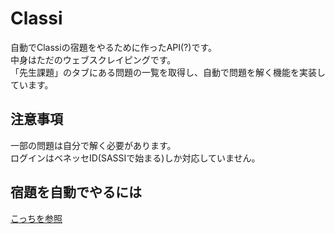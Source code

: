 # Classi
自動でClassiの宿題をやるために作ったAPI(?)です。  
中身はただのウェブスクレイピングです。  
「先生課題」のタブにある問題の一覧を取得し、自動で問題を解く機能を実装しています。  

## 注意事項
一部の問題は自分で解く必要があります。  
ログインはベネッセID(SASSIで始まる)しか対応していません。

## 宿題を自動でやるには
[こっちを参照](https://github.com/Nerahikada/)
